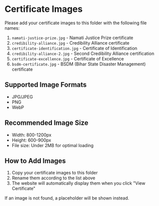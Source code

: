 # Certificate Images

Please add your certificate images to this folder with the following file names:

1. `namati-justice-prize.jpg` - Namati Justice Prize certificate
2. `credibility-alliance.jpg` - Credibility Alliance certificate
3. `certificate-identification.jpg` - Certificate of Identification
4. `credibility-alliance-2.jpg` - Second Credibility Alliance certification
5. `certificate-excellence.jpg` - Certificate of Excellence
6. `bsdm-certificate.jpg` - BSDM (Bihar State Disaster Management) certificate

## Supported Image Formats
- JPG/JPEG
- PNG
- WebP

## Recommended Image Size
- Width: 800-1200px
- Height: 600-900px
- File size: Under 2MB for optimal loading

## How to Add Images
1. Copy your certificate images to this folder
2. Rename them according to the list above
3. The website will automatically display them when you click "View Certificate"

If an image is not found, a placeholder will be shown instead.
